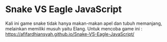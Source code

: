 # Snake VS Eagle JavaScript

Kali ini game snake tidak hanya makan-makan apel dan tubuh memanjang, melainkan memiliki musuh yaitu Elang. Untuk mencoba game ini : https://afifardhiansyah.github.io/Snake-VS-Eagle-JavaScript/
